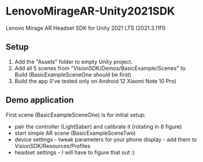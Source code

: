 # LenovoMirageAR-Unity2021SDK

Lenovo Mirage AR Headset SDK for Unity 2021 LTS (2021.3.11f1)

## Setup

1. Add the "Assets" folder to empty Unity project.
2. Add all 5 scenes from "VisionSDK/Demos/BasicExample/Scenes" to Build (BasicExampleSceneOne should be first)
3. Build the app (I've tested only on Android 12 Xiaomi Note 10 Pro)

## Demo application

First scene (BasicExampleSceneOne) is for initial setup:
- pair the controller (LightSaber) and calibrate it (rotating in 8 figure)
- start simple AR scene (BasicExampleSceneTwo)
- device settings - tweak parameters for your phone display - add them to VisionSDK/Resources/Profiles
- headset settings - I will have to figure that out :)
